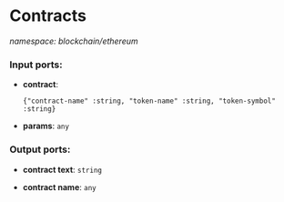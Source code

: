 # Contracts

_namespace: blockchain/ethereum_

### Input ports:

* __contract__: 
    ```
    {"contract-name" :string, "token-name" :string, "token-symbol" :string}
    ```


* __params__: ` any `

### Output ports:

* __contract text__: ` string `


* __contract name__: ` any `

